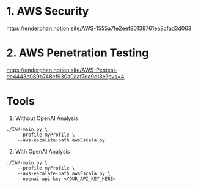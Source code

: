 # 1. AWS Security
https://enderphan.notion.site/AWS-1555a7fe2eef80138761ea8cfad3d063

# 2. AWS Penetration Testing
https://enderphan.notion.site/AWS-Pentest-de4443c089b748ef930a0aaf7da9c18e?pvs=4

# Tools

1.	Without OpenAI Analysis

```
./IAM-main.py \
    --profile myProfile \
    --aws-escalate-path awsEscala.py
```

2. With OpenAI Analysis

```
./IAM-main.py \
    --profile myProfile \
    --aws-escalate-path awsEscala.py \
    --openai-api-key <YOUR_API_KEY_HERE>
```
